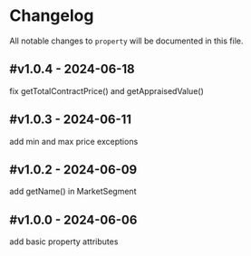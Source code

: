 # Changelog

All notable changes to `property` will be documented in this file.

## #v1.0.4 - 2024-06-18

fix getTotalContractPrice() and getAppraisedValue()

## #v1.0.3 - 2024-06-11

add min and max price exceptions

## #v1.0.2 - 2024-06-09

add getName() in MarketSegment

## #v1.0.0 - 2024-06-06

add basic property attributes

